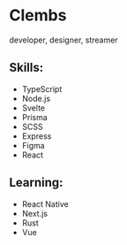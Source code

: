 # Clembs
developer, designer, streamer

## Skills:
* TypeScript
* Node.js
* Svelte
* Prisma
* SCSS
* Express
* Figma
* React

## Learning:
* React Native
* Next.js
* Rust
* Vue
